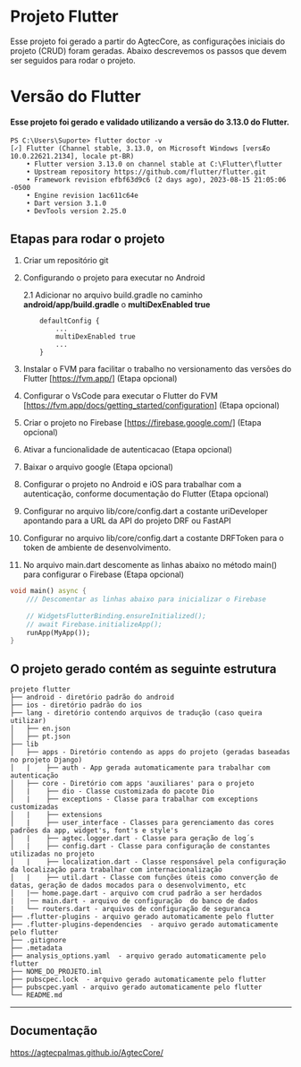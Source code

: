 # Projeto Flutter

Esse projeto foi gerado a partir do AgtecCore, as configurações iniciais do projeto (CRUD) foram geradas.
Abaixo descrevemos os passos que devem ser seguidos para rodar o projeto.

# Versão do Flutter

#### Esse projeto foi gerado e validado utilizando a versão do 3.13.0 do Flutter.
```code
PS C:\Users\Suporte> flutter doctor -v
[✓] Flutter (Channel stable, 3.13.0, on Microsoft Windows [versÆo 10.0.22621.2134], locale pt-BR)
    • Flutter version 3.13.0 on channel stable at C:\Flutter\flutter
    • Upstream repository https://github.com/flutter/flutter.git
    • Framework revision efbf63d9c6 (2 days ago), 2023-08-15 21:05:06 -0500
    • Engine revision 1ac611c64e
    • Dart version 3.1.0
    • DevTools version 2.25.0
```

## Etapas para rodar o projeto

1. Criar um repositório git
2. Configurando o projeto para executar no Android 
    
    2.1 Adicionar no arquivo build.gradle no caminho **android/app/build.gradle** o **multiDexEnabled true**
    ```code
        defaultConfig {
            ...
            multiDexEnabled true 
            ...
        }
    ```

1. Instalar o FVM para facilitar o trabalho no versionamento das versões do Flutter [https://fvm.app/] (Etapa opcional)
2. Configurar o VsCode para executar o Flutter do FVM [https://fvm.app/docs/getting_started/configuration] (Etapa opcional)
3. Criar o projeto no Firebase [https://firebase.google.com/] (Etapa opcional)
4. Ativar a funcionalidade de autenticacao (Etapa opcional)
5. Baixar o arquivo google (Etapa opcional)
6. Configurar o projeto no Android e iOS para trabalhar com a autenticação, conforme documentação do Flutter (Etapa opcional)
7. Configurar no arquivo lib/core/config.dart a costante uriDeveloper apontando para a URL da API do projeto DRF ou FastAPI
8. Configurar no arquivo lib/core/config.dart a costante DRFToken para o token de ambiente de desenvolvimento.
9. No arquivo main.dart descomente as linhas abaixo no método main() para configurar o Firebase (Etapa opcional)

```dart
void main() async {
    /// Descomentar as linhas abaixo para inicializar o Firebase
    
    // WidgetsFlutterBinding.ensureInitialized();
    // await Firebase.initializeApp();
    runApp(MyApp());
}
```

## O projeto gerado contém as seguinte estrutura

```code
projeto flutter
├── android - diretório padrão do android
├── ios - diretório padrão do ios
├── lang - diretório contendo arquivos de tradução (caso queira utilizar)
│   ├── en.json
│   ├── pt.json
├── lib
│   ├── apps - Diretório contendo as apps do projeto (geradas baseadas no projeto Django)
│   |    ├── auth - App gerada automaticamente para trabalhar com autenticação
│   ├── core - Diretório com apps 'auxiliares' para o projeto
│   |    ├── dio - Classe customizada do pacote Dio
│   |    ├── exceptions - Classe para trabalhar com exceptions customizadas
│   |    ├── extensions
│   |    ├── user_interface - Classes para gerenciamento das cores padrões da app, widget's, font's e style's
│   |    ├── agtec.logger.dart - Classe para geração de log´s
│   |    ├── config.dart - Classe para configuração de constantes utilizadas no projeto
│   |    ├── localization.dart - Classe responsável pela configuração da localização para trabalhar com internacionalização
│   |    ├── util.dart - Classe com funções úteis como converção de datas, geração de dados mocados para o desenvolvimento, etc
│   |── home.page.dart - arquivo com crud padrão a ser herdados
|   |── main.dart - arquivo de configuração  do banco de dados
|   └── routers.dart - arquivos de configuração de seguranca
├── .flutter-plugins - arquivo gerado automaticamente pelo flutter
├── .flutter-plugins-dependencies  - arquivo gerado automaticamente pelo flutter
├── .gitignore
├── .metadata
├── analysis_options.yaml  - arquivo gerado automaticamente pelo flutter
├── NOME_DO_PROJETO.iml
├── pubscpec.lock  - arquivo gerado automaticamente pelo flutter
├── pubscpec.yaml - arquivo gerado automaticamente pelo flutter
└── README.md

```

----

## Documentação

<https://agtecpalmas.github.io/AgtecCore/>
